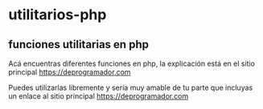# utilitarios-php

funciones utilitarias en php
-----------------------------

Acá encuentras diferentes funciones en php, la explicación está en el sitio principal https://deprogramador.com

Puedes utilizarlas libremente y sería muy amable de tu parte que incluyas un enlace al sitio principal https://deprogramador.com
